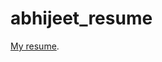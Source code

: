 # abhijeet_resume

[My resume](https://github.com/abhijeet1999/abhijeet_resume/blob/master/Abhijeet's%20Resume.pdf).
